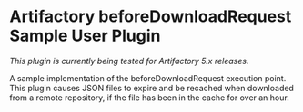 Artifactory beforeDownloadRequest Sample User Plugin
====================================================

*This plugin is currently being tested for Artifactory 5.x releases.*

A sample implementation of the beforeDownloadRequest execution point. This
plugin causes JSON files to expire and be recached when downloaded from a remote
repository, if the file has been in the cache for over an hour.
